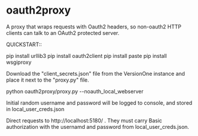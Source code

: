 oauth2proxy
===========

A proxy that wraps requests with Oauth2 headers, so non-oauth2 HTTP clients can talk to an OAuth2 protected server.

QUICKSTART::

pip install urllib3
pip install oauth2client
pip install paste
pip install wsgiproxy

Download the "client_secrets.json" file from the VersionOne instance and place it next to the "proxy.py" file.

python oauth2proxy/proxy.py --noauth_local_webserver

Initial random username and password will be logged to console, and stored in local_user_creds.json

Direct requests to http://localhost:5180/ . They must carry Basic authorization with the usernamd and password from local_user_creds.json.

